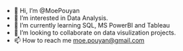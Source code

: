 - 👋 Hi, I’m @MoePouyan
- 👀 I’m interested in Data Analysis.
- 🌱 I’m currently learning SQL, MS PowerBI and Tableau 
- 💞️ I’m looking to collaborate on data visulization projects. 
- 📫 How to reach me moe.pouyan@gmail.com

<!---
MoePouyan/MoePouyan is a ✨ special ✨ repository because its `README.md` (this file) appears on your GitHub profile.
You can click the Preview link to take a look at your changes.
--->
